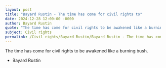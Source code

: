 ```yaml
---
layout: post
title: "Bayard Rustin - The time has come for civil rights to"
date: 2024-12-28 12:00:00 -0000
author: Bayard Rustin
quote: "The time has come for civil rights to be awakened like a burning bush."
subject: Civil rights
permalink: /Civil rights/Bayard Rustin/Bayard Rustin - The time has come for civil rights to
---
```


The time has come for civil rights to be awakened like a burning bush.

- Bayard Rustin
